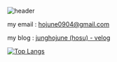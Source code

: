 ![header](https://capsule-render.vercel.app/api?type=waving&height=200&text=Hojune!&fontAlign=80&fontAlignY=40&color=auto)

my email : hojune0904@gmail.com

my blog  : [junghojune (hosu) - velog](https://velog.io/@junghojune)

[![Top Langs](https://github-readme-stats.vercel.app/api/top-langs/?username=junghojune&layout=compact)](https://github.com/junghojune/github-readme-stats)
